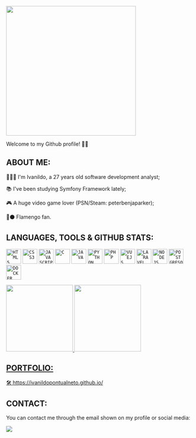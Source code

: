 <p align="left">
 <img src="https://media.tenor.com/WuOwfnsLcfYAAAAC/star-wars-obi-wan-kenobi.gif" width="350">
</p>

Welcome to my Github profile! 👋🏻

## ABOUT ME:

<div display="inline-block">
 <p align="left">👨🏻‍💻 I'm Ivanildo, a 27 years old software development analyst;</p>
 <p align="left">📚 I've been studying Symfony Framework lately;</p>
 <p align="left">🎮 A huge video game lover (PSN/Steam: peterbenjaparker);</p>
 <p align="left">🔴⚫ Flamengo fan.</p>
</div>

## LANGUAGES, TOOLS & GITHUB STATS:

<code><img src="https://cdn.jsdelivr.net/gh/devicons/devicon/icons/html5/html5-original-wordmark.svg" width="40" height="40" title = "HTML5"/></code>
<code><img src="https://cdn.jsdelivr.net/gh/devicons/devicon/icons/css3/css3-original-wordmark.svg" width="40" height="40" title = "CSS3"/></code>
<code><img src="https://cdn.jsdelivr.net/gh/devicons/devicon/icons/javascript/javascript-original.svg" width="40" height="40" title = "JAVASCRIPT"/></code>
<code><img src="https://cdn.jsdelivr.net/gh/devicons/devicon/icons/c/c-original.svg" width="40" height="40" title = "C"/></code>
<code><img src="https://cdn.jsdelivr.net/gh/devicons/devicon/icons/java/java-original-wordmark.svg" width="40" height="40" title = "JAVA"/></code>
<code><img src="https://cdn.jsdelivr.net/gh/devicons/devicon/icons/python/python-original-wordmark.svg" width="40" height="40" title = "PYTHON"/></code>
<code><img src="https://cdn.jsdelivr.net/gh/devicons/devicon/icons/php/php-original.svg" width="40" height="40" title = "PHP"/></code>
<code><img src="https://cdn.jsdelivr.net/gh/devicons/devicon/icons/vuejs/vuejs-original-wordmark.svg" width="40" height="40" title = "VUEJS"/></code>
<code><img src="https://cdn.jsdelivr.net/gh/devicons/devicon/icons/laravel/laravel-plain-wordmark.svg" width="40" height="40" title = "LARAVEL"/></code>
<code><img src="https://cdn.jsdelivr.net/gh/devicons/devicon/icons/nodejs/nodejs-original-wordmark.svg" width="40" height="40" title = "NODEJS"/></code>
<code><img src="https://cdn.jsdelivr.net/gh/devicons/devicon/icons/postgresql/postgresql-original-wordmark.svg" width="40" height="40" title = "POSTGRESQL"/></code>
<code><img src="https://cdn.jsdelivr.net/gh/devicons/devicon/icons/docker/docker-original-wordmark.svg" width="40" height="40" title = "DOCKER"/></code>

<div>
<a href="https://github.com/ivanildopontualneto">
<img height="180em" src="https://github-readme-stats.vercel.app/api/top-langs/?username=ivanildopontualneto&layout=compact&langs_count=7&theme=dracula"/>
<img height="180em" src="https://github-readme-stats.vercel.app/api?username=ivanildopontualneto&show_icons=true&theme=dracula&include_all_commits=true&count_private=true"/>
</div>

## PORTFOLIO:
 
🛠 https://ivanildopontualneto.github.io/
 
## CONTACT:
 
You can contact me through the email shown on my profile or social media:
 
<a href="https://www.linkedin.com/in/ivanildopontualneto" target="_blank"><img src="https://img.shields.io/badge/-LinkedIn-%230077B5?style=for-the-badge&logo=linkedin&logoColor=white" target="_blank"></a>
